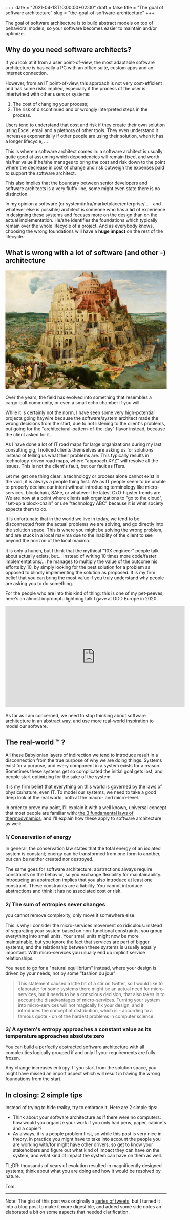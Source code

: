 +++
date = "2021-04-18T10:00:00+02:00"
draft = false
title = "The goal of software architecture"
slug = "the-goal-of-software-architecture"
+++

The goal of software architecture is to build abstract models on top of behavioral models, so your software becomes easier to maintain and/or optimize.

## Why do you need software architects?

If you look at it from a user point-of-view, the most adaptable software architecture is basically a PC with an office suite, custom apps and an internet connection. 

However, from an IT point-of-view, this approach is not very cost-efficient and has some risks implied, especially if the process of the user is intertwined with other users or systems:

1. The cost of changing your process;
2. The risk of discontinued and or wrongly interpreted steps in the process. 

Users tend to understand that cost and risk if they create their own solution using Excel, email and a plethora of other tools.
They even understand it increases exponentially if other people are using their solution, when it has a longer lifecycle, ...

This is where a software architect comes in: a software architect is usually quite good at assuming which dependencies will remain fixed, and worth his/her value if he/she manages to bring the cost and risk down to the point where the decrease in cost of change and risk outweigh the expenses paid to support the software architect.

This also implies that the boundary between senior developers and software architects is a very fluffy line, some might even state there is no distinction.

In my opinion a software (or system/infra/marketplace/enterprise/... - and whatever else is possible) architect is someone who has **a lot** of experience in designing these systems and focuses more on the design than on the actual implementation. He/she identifies the foundations which typically remain over the whole lifecycle of a project. And as everybody knows, choosing the wrong foundations will have a **huge impact** on the rest of the lifecycle.

## What is wrong with a lot of software (and other -) architecture

![Tower of Babel by Breughel](./babel.png)

Over the years, the field has evolved into something that resembles a cargo-cult community, or even a small echo chamber if you will. 

While it is certainly not the norm, I have seen some very high-potential projects going haywire because the software/system architect made the wrong decisions from the start, due to not listening to the client's problems, but going for the "architectural-pattern-of-the-day" flavor instead, because the client asked for it.

As I have done a lot of IT road maps for large organizations during my last consulting gig, I noticed clients themselves are asking us for solutions instead of telling us what their problems are. This typically results in technology-driven road maps, where "approach XYZ" will resolve all the issues. This is not the client's fault, but our fault as ITers.

Let me get one thing clear: a technology or process alone cannot exist in the void, it is always a people thing first. We as IT people seem to be unable to properly declare our intent without introducing terminology like micro-services, blockchain, SAFe, or whatever the latest CxO-hipster trends are. We are now at a point where clients ask organizations to "go to the cloud", "set-up a block-chain" or use "technology ABC" because it is what society expects them to do.

It is unfortunate that in the world we live in today, we tend to be disconnected from the actual problems we are solving, and go directly into the solution space. This is where you might be solving the wrong problem, and are stuck in a local maxima due to the inability of the client to see beyond the horizon of the local maxima.

It is only a hunch, but I think that the mythical "10X engineer" people talk about actually exists, but... Instead of writing 10 times more code/faster implementations/... he manages to multiply the value of the outcome his efforts by 10, by simply looking for the best solution for a problem as opposed to blindly implementing the solution as proposed. It is my firm belief that you can bring the most value if you truly understand why people are asking you to do something.

For the people who are into this kind of thing: this is one of my pet-peeves; here's an almost impromptu lightning talk I gave at DDD Europe in 2020.

<iframe width="560" height="315" src="https://www.youtube.com/embed/UYw7Kzk_gdQ" title="YouTube video player" frameborder="0" allow="accelerometer; autoplay; clipboard-write; encrypted-media; gyroscope; picture-in-picture" allowfullscreen></iframe>

As far as I am concerned, we need to stop thinking about software architecture in an abstract way, and use more real-world inspiration to model our software. 

## The real-world &trade; ?

All these Babylonian layers of indirection we tend to introduce result in a disconnection from the true purpose of why we are doing things. Systems exist for a purpose, and every component in a system exists for a reason. Sometimes these systems get so complicated the initial goal gets lost, and people start optimizing for the sake of the system.

It is my firm belief that everything on this world is governed by the laws of physics/nature, even IT. To model our systems, we need to take a good deep look at the real world, both at the macro- and micro-level.

In order to prove my point, I'll explain it with a well known, universal concept that most people are familiar with: [the 3 fundamental laws of thermodynamics](https://en.wikipedia.org/wiki/Laws_of_thermodynamics), and I'll explain how these apply to software architecture as well:

### 1/ Conservation of energy

In general, the conservation law states that the total energy of an isolated system is constant; energy can be transformed from one form to another, but can be neither created nor destroyed.

The same goes for software architecture: abstractions always require constraints on the behavior, so you exchange flexibility for maintainability.
Introducing an abstraction implies that you also introduce at least one constraint. These constraints are a liability. You cannot introduce abstractions and think it has no associated cost or risk.

### 2/ The sum of entropies never changes

you cannot remove complexity, only move it somewhere else.

This is why I consider the micro-services movement so ridiculous: instead of separating your system based on non-functional constraints, you group everything into small units. 
Your small units might now be more maintainable, but you ignore the fact that services are part of bigger systems, and the relationship between these systems is usually equally important. With micro-services you usually end up implicit service relationships.

You need to go for a "natural equilibrium" instead, where your design is driven by your needs, not by some "fashion du jour".

> This statement caused a little bit of a stir on twitter, so I would like to elaborate: for some systems there might be an actual need for micro-services, but it needs to be a conscious decision, that also takes in to account the disadvantages of micro-services. Turning your system into micro-services will not magically fix your design, and it introduces the concept of distribution, which is - according to a famous quote - on of the hardest problems in computer science.

### 3/ A system's entropy approaches a constant value as its temperature approaches absolute zero

You can build a perfectly abstracted software architecture with all complexities logically grouped if and only if your requirements are fully frozen. 

Any change increases entropy. If you start from the solution space, you might have missed an import aspect which will result in having the wrong foundations from the start.

## In closing: 2 simple tips

Instead of trying to hide reality, try to embrace it. Here are 2 simple tips:
 - Think about your software architecture as if there were no computers: how would you organize your work if you only had pens, paper, cabinets and a copier?
 - As always, it is a people problem first, so while this post is very nice in theory, in practice you might have to take into account the people you are working with/for might have other drivers, so get to know your stakeholders and figure out what kind of impact they can have on the system, and what kind of impact the system can have on them as well.

TL;DR: thousands of years of evolution resulted in magnificently designed systems; think about what you are doing and how it would be resolved by nature.

Tom.

---

Note: The gist of this post was originally a [series of tweets](https://twitter.com/ToJans/status/1383363888008232967), but I turned it into a blog post to make it more digestible, and added some side notes an elaborated a bit on some aspects that needed clarification.
